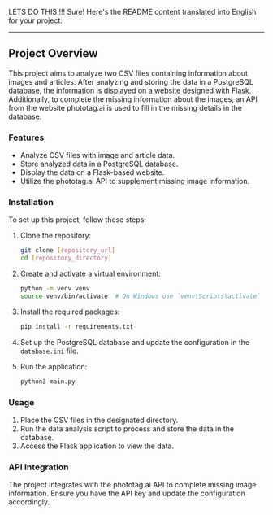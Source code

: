 LETS DO THIS !!!
Sure! Here's the README content translated into English for your project:

---

## Project Overview

This project aims to analyze two CSV files containing information about images and articles. After analyzing and storing the data in a PostgreSQL database, the information is displayed on a website designed with Flask. Additionally, to complete the missing information about the images, an API from the website phototag.ai is used to fill in the missing details in the database.

### Features
- Analyze CSV files with image and article data.
- Store analyzed data in a PostgreSQL database.
- Display the data on a Flask-based website.
- Utilize the phototag.ai API to supplement missing image information.

### Installation
To set up this project, follow these steps:

1. Clone the repository:
    ```bash
    git clone [repository_url]
    cd [repository_directory]
    ```

2. Create and activate a virtual environment:
    ```bash
    python -m venv venv
    source venv/bin/activate  # On Windows use `venv\Scripts\activate`
    ```

3. Install the required packages:
    ```bash
    pip install -r requirements.txt
    ```

4. Set up the PostgreSQL database and update the configuration in the `database.ini` file.

5. Run the application:
    ```bash
    python3 main.py
    ```

### Usage
1. Place the CSV files in the designated directory.
2. Run the data analysis script to process and store the data in the database.
3. Access the Flask application to view the data.

### API Integration
The project integrates with the phototag.ai API to complete missing image information. Ensure you have the API key and update the configuration accordingly.
